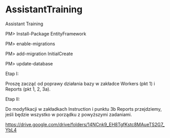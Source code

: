 # AssistantTraining
Assistant Training

PM> Install-Package EntityFramework

PM> enable-migrations

PM> add-migration InitialCreate

PM> update-database 


Etap I:

Proszę zacząć od poprawy działania bazy w zakładce Workers (pkt 1) i Reports (pkt 1, 2, 3a).

Etap II:

Do modyfikacji w zakładkach Instruction i punktu 3b Reports przejdziemy, jeśli będzie wszystko w porządku z powyższymi zadaniami.

 https://drive.google.com/drive/folders/14NCnk9_EH8TgfKstc8MAueTS2G7_YbL4
